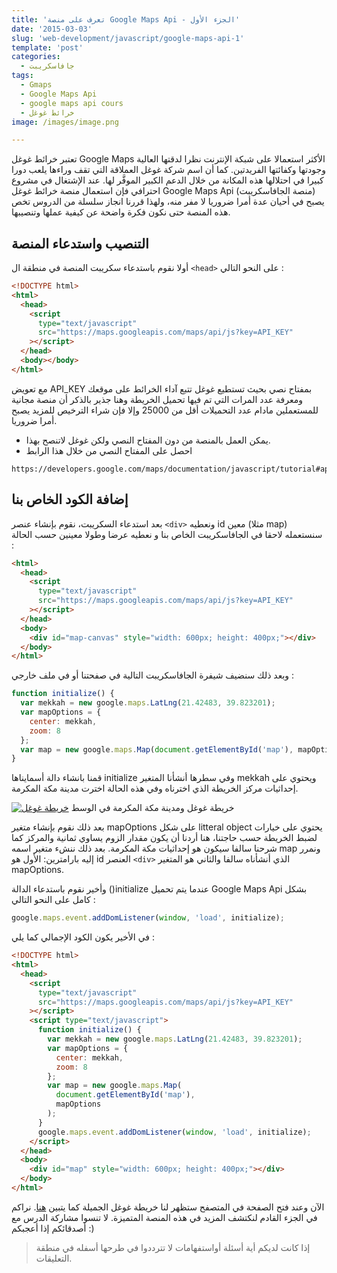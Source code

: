 ```yaml
---
title: 'تعرف على منصة Google Maps Api - الجزء الأول'
date: '2015-03-03'
slug: 'web-development/javascript/google-maps-api-1'
template: 'post'
categories:
  - جافاسكريبت
tags:
  - Gmaps
  - Google Maps Api
  - google maps api cours
  - خرائط غوغل
image: /images/image.png

---
```


تعتبر خرائط غوغل Google Maps الأكثر استعمالا على شبكة الإنترنت نظرا لدقتها العالية وجودتها وكفائتها الفريدتين. كما أن اسم شركة غوغل العملاقة التي تقف وراءها يلعب دورا كبيرا في احتلالها هذه المكانة من خلال الدعم الكبير الموفَّر لها. عند الإشتغال في مشروع احترافي فإن استعمال منصة خرائط غوغل Google Maps Api (منصة الجافاسكريبت) يصبح في أحيان عدة أمرا ضروريا لا مفر منه، ولهذا قررنا انجاز سلسلة من الدروس تخص هذه المنصة حتى نكون فكرة واضحة عن كيفية عملها وتنصيبها.

## التنصيب واستدعاء المنصة

أولا نقوم باستدعاء سكريبت المنصة في منطقة ال `<head>` على النحو التالي :

```html
<!DOCTYPE html>
<html>
  <head>
    <script
      type="text/javascript"
      src="https://maps.googleapis.com/maps/api/js?key=API_KEY"
    ></script>
  </head>
  <body></body>
</html>
```

مع تعويض API_KEY بمفتاح نصي بحيث تستطيع غوغل تتبع آداء الخرائط على موقعك ومعرفة عدد المرات التي تم فيها تحميل الخريطة وهنا جذير بالذكر أن منصة مجانية للمستعملين مادام عدد التحميلات أقل من 25000 وإلا فإن شراء الترخيص للمزيد يصبح أمرا ضروريا.

- يمكن العمل بالمنصة من دون المفتاح النصي ولكن غوغل لاتنصح بهذا.
- احصل على المفتاح النصي من خلال هذا الرابط

```
https://developers.google.com/maps/documentation/javascript/tutorial#api_key
```

## إضافة الكود الخاص بنا

بعد استدعاء السكريبت، نقوم بإنشاء عنصر `<div>` ونعطيه id معين (مثلا map) سنستعمله لاحقا في الجافاسكريبت الخاص بنا و نعطيه عرضا وطولا معينين حسب الحالة :

```html
<html>
  <head>
    <script
      type="text/javascript"
      src="https://maps.googleapis.com/maps/api/js?key=API_KEY"
    ></script>
  </head>
  <body>
    <div id="map-canvas" style="width: 600px; height: 400px;"></div>
  </body>
</html>
```

وبعد ذلك سنضيف شيفرة الجافاسكريبت التالية في صفحتنا أو في ملف خارجي :

```javascript
function initialize() {
  var mekkah = new google.maps.LatLng(21.42483, 39.823201);
  var mapOptions = {
    center: mekkah,
    zoom: 8
  };
  var map = new google.maps.Map(document.getElementById('map'), mapOptions);
}
```

قمنا بانشاء دالة أسمايناها initialize وفي سطرها أنشأنا المتغير mekkah ويحتوي على إحداثيات مركز الخريطة الذي اخترناه وفي هذه الحالة اخترت مدينة مكة المكرمة.

[![خريطة غوغل](../images/Capture-d’écran-2015-03-03-à-01.41.02-300x193.png)](../images/Capture-d’écran-2015-03-03-à-01.41.02.png) خريطة غوغل ومدينة مكة المكرمة في الوسط

بعد ذلك نقوم بإنشاء متغير mapOptions على شكل litteral object يحتوي على خيارات لضبط الخريطة حسب حاجتنا، هنا أردنا أن يكون مقدار الزوم يساوي ثمانية والمركز كما شرحنا سالفا سيكون هو إحداثيات مكة المكرمة. بعد ذلك ننشء متغير اسمه map ونمرر إليه بارامترين: الأول هو id العنصر `<div>` الذي أنشأناه سالفا والثاني هو المتغير mapOptions.

وأخير نقوم باستدعاء الدالة ()initialize عندما يتم تحميل Google Maps Api بشكل كامل على النحو التالي :

```javascript
google.maps.event.addDomListener(window, 'load', initialize);
```

في الأخير يكون الكود الإجمالي كما يلي :

```html
<!DOCTYPE html>
<html>
  <head>
    <script
      type="text/javascript"
      src="https://maps.googleapis.com/maps/api/js?key=API_KEY"
    ></script>
    <script type="text/javascript">
      function initialize() {
        var mekkah = new google.maps.LatLng(21.42483, 39.823201);
        var mapOptions = {
          center: mekkah,
          zoom: 8
        };
        var map = new google.maps.Map(
          document.getElementById('map'),
          mapOptions
        );
      }
      google.maps.event.addDomListener(window, 'load', initialize);
    </script>
  </head>
  <body>
    <div id="map" style="width: 600px; height: 400px;"></div>
  </body>
</html>
```

الآن وعند فتح الصفحة في المتصفح ستظهر لنا خريطة غوغل الجميلة كما يتبين [هنا](http://tutomena.com/demos/google-maps-api/index.html). نراكم في الجزء القادم لنكتشف المزيد في هذه المنصة المتميزة. لا تنسوا مشاركة الدرس مع أصدقائكم إذا أعجبكم :)

> إذا كانت لديكم أية أسئلة أواستفهامات لا تترددوا في طرحها أسفله في منطقة التعليقات.
